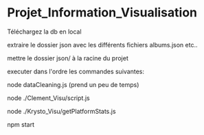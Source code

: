 # Projet_Information_Visualisation

Téléchargez la db en local

extraire le dossier json avec les différents fichiers albums.json etc..

mettre le dossier json/ à la racine du projet

executer dans l'ordre les commandes suivantes:

node dataCleaning.js (prend un peu de temps)

node ./Clement_Visu/script.js

node ./Krysto_Visu/getPlatformStats.js

npm start

